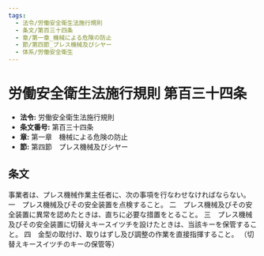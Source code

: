 ```yaml
---
tags:
  - 法令/労働安全衛生法施行規則
  - 条文/第百三十四条
  - 章/第一章_機械による危険の防止
  - 節/第四節_プレス機械及びシヤー
  - 体系/労働安全衛生
---
```

# 労働安全衛生法施行規則 第百三十四条

- **法令:** 労働安全衛生法施行規則
- **条文番号:** 第百三十四条
- **章:** 第一章　機械による危険の防止
- **節:** 第四節　プレス機械及びシヤー

## 条文
事業者は、プレス機械作業主任者に、次の事項を行なわせなければならない。
一　プレス機械及びその安全装置を点検すること。
二　プレス機械及びその安全装置に異常を認めたときは、直ちに必要な措置をとること。
三　プレス機械及びその安全装置に切替えキースイツチを設けたときは、当該キーを保管すること。
四　金型の取付け、取りはずし及び調整の作業を直接指揮すること。
（切替えキースイツチのキーの保管等）

